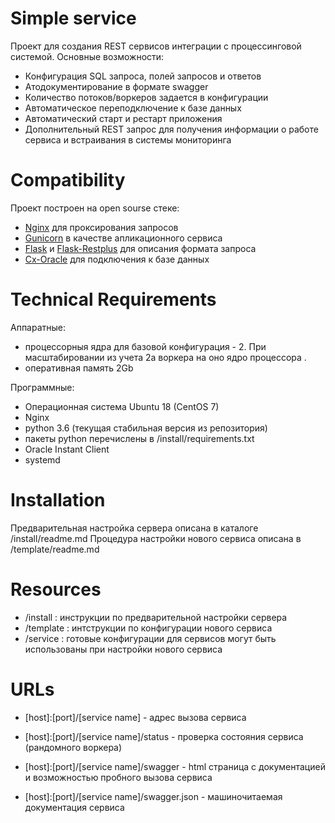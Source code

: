 
Simple service
=============

Проект для создания REST сервисов интеграции с процессинговой системой. 
Основные возможности:
- Конфигурация SQL запроса, полей запросов и ответов
- Атодокументирование в формате swagger 
- Количество потоков/воркеров задается в конфигурации
- Автоматическое переподключение к базе данных
- Автоматический старт и рестарт приложения
- Дополнительный REST запрос для получения информации о работе сервиса и встраивания в системы мониторинга


Compatibility
=============

Проект построен на open sourse стеке: 
- [Nginx](https://nginx.org/ru/) для проксирования запросов
- [Gunicorn](https://gunicorn.org/#docs) в качестве апликационного сервиса
- [Flask](http://flask.palletsprojects.com/en/1.1.x/) и [Flask-Restplus](https://flask-restplus.readthedocs.io/en/stable/) для описания формата запроса
- [Cx-Oracle](https://oracle.github.io/python-cx_Oracle/) для подключения к базе данных


Technical Requirements
============

Аппаратные: 
- процессорныя ядра для базовой конфигурация - 2. При масштабировании из учета 2а воркера на оно ядро процессора .
- оперативная память 2Gb

Программные:
- Операционная система Ubuntu 18 (CentOS 7)
- Nginx
- python 3.6 (текущая стабильная версия из репозитория) 
- пакеты python перечислены в /install/requirements.txt
- Oracle Instant Client
- systemd

Installation
============

Предварительная настройка сервера описана в каталоге /install/readme.md
Процедура настройки нового сервиса описана в /template/readme.md


Resources
=============

- /install : инструкции по предварительной настройки сервера
- /template : интструкции по конфигурации нового сервиса
- /service : готовые конфигурации для сервисов могут быть использованы при настройки нового сервиса


URLs
====
- [host]:[port]/[service name] - адрес вызова сервиса

- [host]:[port]/[service name]/status - проверка состояния сервиса (рандомного воркера)

- [host]:[port]/[service name]/swagger - html страница с документацией и возможностью пробного вызова сервиса 

- [host]:[port]/[service name]/swagger.json - машиночитаемая документация сервиса

